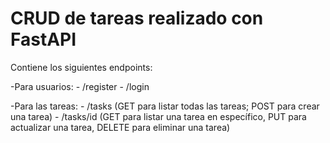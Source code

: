 # CRUD de tareas realizado con FastAPI

Contiene los siguientes endpoints:

-Para usuarios:
    - /register
    - /login
    
-Para las tareas:
    - /tasks (GET para listar todas las tareas; POST para crear una tarea)
    - /tasks/id (GET para listar una tarea en específico, PUT para actualizar una tarea, DELETE para eliminar una tarea)
